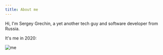 ```yaml
---
title: About me
---
```


Hi, I'm Sergey Grechin, a yet another tech guy and software developer from Russia.

It's me in 2020:

![me](https://user-images.githubusercontent.com/21345604/112950841-6350ad00-9143-11eb-8185-1e53370df377.jpg)
